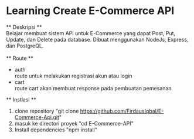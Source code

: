 # Learning Create E-Commerce API

** Deskripsi ** <br>
Belajar membuat sistem API untuk E-Commerce yang dapat Post, Put, Update, dan Delete pada database. Dibuat menggunakan NodeJs, Express, dan PostgreQL.
<br><br>
** Route **<br>
- auth<br>
route untuk melakukan registrasi akun atau login
- cart<br>
route cart akan membuat response pada pembuatan pemesanan


** Instlasi **<br>
1. clone repository "git clone https://github.com/FirdausIqbal/E-Commerce-Api.git"
2. masuk ke directori proyek "cd E-Commerce-API"
3. Install dependencies "npm install"

